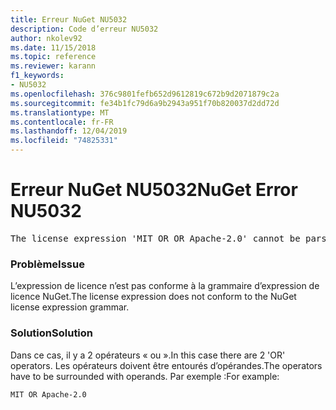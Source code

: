```yaml
---
title: Erreur NuGet NU5032
description: Code d’erreur NU5032
author: nkolev92
ms.date: 11/15/2018
ms.topic: reference
ms.reviewer: karann
f1_keywords:
- NU5032
ms.openlocfilehash: 376c9801fefb652d9612819c672b9d2071879c2a
ms.sourcegitcommit: fe34b1fc79d6a9b2943a951f70b820037d2dd72d
ms.translationtype: MT
ms.contentlocale: fr-FR
ms.lasthandoff: 12/04/2019
ms.locfileid: "74825331"
---
```

# <a name="nuget-error-nu5032"></a><span data-ttu-id="08f8f-103">Erreur NuGet NU5032</span><span class="sxs-lookup"><span data-stu-id="08f8f-103">NuGet Error NU5032</span></span>
<pre>The license expression 'MIT OR OR Apache-2.0' cannot be parsed succesfully. The license expression is invalid.</pre>

### <a name="issue"></a><span data-ttu-id="08f8f-104">Problème</span><span class="sxs-lookup"><span data-stu-id="08f8f-104">Issue</span></span>

<span data-ttu-id="08f8f-105">L’expression de licence n’est pas conforme à la grammaire d’expression de licence NuGet.</span><span class="sxs-lookup"><span data-stu-id="08f8f-105">The license expression does not conform to the NuGet license expression grammar.</span></span>

### <a name="solution"></a><span data-ttu-id="08f8f-106">Solution</span><span class="sxs-lookup"><span data-stu-id="08f8f-106">Solution</span></span>

<span data-ttu-id="08f8f-107">Dans ce cas, il y a 2 opérateurs « ou ».</span><span class="sxs-lookup"><span data-stu-id="08f8f-107">In this case there are 2 'OR' operators.</span></span> <span data-ttu-id="08f8f-108">Les opérateurs doivent être entourés d’opérandes.</span><span class="sxs-lookup"><span data-stu-id="08f8f-108">The operators have to be surrounded with operands.</span></span> <span data-ttu-id="08f8f-109">Par exemple :</span><span class="sxs-lookup"><span data-stu-id="08f8f-109">For example:</span></span>

```
MIT OR Apache-2.0
```
